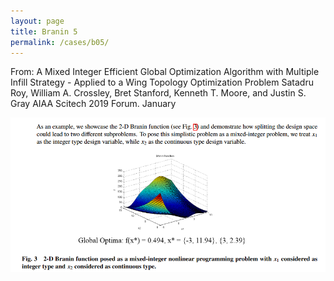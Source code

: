 ```yaml
---
layout: page
title: Branin 5
permalink: /cases/b05/
---
```



From: A Mixed Integer Efficient Global Optimization Algorithm with Multiple Infill Strategy - Applied to a Wing Topology Optimization Problem
Satadru Roy, William A. Crossley, Bret Stanford, Kenneth T. Moore, and Justin S. Gray
AIAA Scitech 2019 Forum. January

<img align="left" src="https://raw.githubusercontent.com/mixed-optimization-benchmark/mixed-optimization-benchmark.github.io/master/Cas%20test/Branin_5.PNG" >

